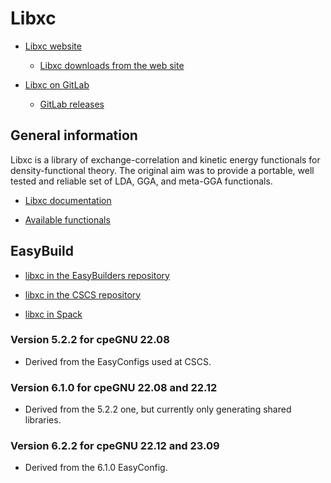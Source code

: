 # Libxc

-   [Libxc website](https://www.tddft.org/programs/libxc/)

    -   [Libxc downloads from the web site](https://www.tddft.org/programs/libxc/download/)

-   [Libxc on GitLab](https://gitlab.com/libxc/libxc)

    -   [GitLab releases](https://gitlab.com/libxc/libxc/-/releases)


## General information

Libxc is a library of exchange-correlation and kinetic energy functionals for 
density-functional theory. The original aim was to provide a portable, well 
tested and reliable set of LDA, GGA, and meta-GGA  functionals.

-   [Libxc documentation](https://www.tddft.org/programs/libxc/manual/)

-   [Available functionals](https://www.tddft.org/programs/libxc/functionals/)


## EasyBuild

-   [libxc in the EasyBuilders repository](https://github.com/easybuilders/easybuild-easyconfigs/tree/develop/easybuild/easyconfigs/l/libxc)
    
-   [libxc in the CSCS repository](https://github.com/eth-cscs/production/tree/master/easybuild/easyconfigs/l/libxc)
    
-   [libxc in Spack](https://packages.spack.io/package.html?name=libxc)


### Version 5.2.2 for cpeGNU 22.08

-   Derived from the EasyConfigs used at CSCS.
    

### Version 6.1.0 for cpeGNU 22.08 and 22.12

-   Derived from the 5.2.2 one, but currently only generating shared libraries.
    

### Version 6.2.2 for cpeGNU 22.12 and 23.09

-   Derived from the 6.1.0 EasyConfig.
